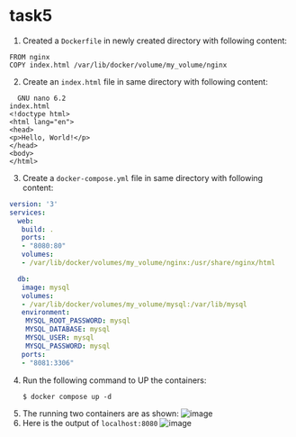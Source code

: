 # task5
1.  Created a `Dockerfile` in newly created directory with following content:
```console
FROM nginx
COPY index.html /var/lib/docker/volume/my_volume/nginx
```
2.  Create an `index.html` file in same directory with following content:
```console
  GNU nano 6.2                                                      index.html                                                               
<!doctype html>
<html lang="en">
<head>
<p>Hello, World!</p>
</head>
<body>
</html>
```
3.  Create a `docker-compose.yml` file in same directory with following content:
```yml
version: '3'
services:
  web:
   build: .
   ports:
   - "8080:80"
   volumes:
   - /var/lib/docker/volumes/my_volume/nginx:/usr/share/nginx/html

  db:
   image: mysql
   volumes:
   - /var/lib/docker/volumes/my_volume/mysql:/var/lib/mysql
   environment:
    MYSQL_ROOT_PASSWORD: mysql
    MYSQL_DATABASE: mysql
    MYSQL_USER: mysql
    MYSQL_PASSWORD: mysql
   ports:
   - "8081:3306"
   ```
4. Run the following command to UP the containers:
   ```console
   $ docker compose up -d
   ```
5. The running two containers are as shown:
   ![image](https://user-images.githubusercontent.com/126319802/228717894-541efa55-9d02-4ba4-bc40-a3f34ce046d2.png)
6.  Here is the output of `localhost:8080`
![image](https://user-images.githubusercontent.com/126319802/228718335-e746c2ee-ebd3-4cf0-9919-8ca444eb86e5.png)

